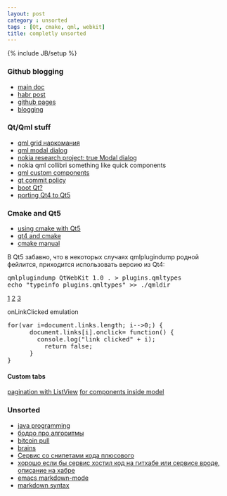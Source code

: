 ```yaml
---
layout: post
category : unsorted
tags : [Qt, cmake, qml, webkit]
title: completly unsorted
---
```

{% include JB/setup %}

### Github blogging
- [main doc](http://jekyllbootstrap.com/)
- [habr post](http://habrahabr.ru/post/133261/)
- [github pages](http://sirupsen.com/the-switch-to-github-pages/)
- [blogging](http://easy-coding.blogspot.com/2011/12/github-github-as-blog-engine.html)

### Qt/Qml stuff

- [qml grid наркомания](http://paste.kde.org/606980/)
- [qml modal dialog](http://qt-project.org/wiki/Modal_Dialog_with_Qt_Components_on_Meego)
- [nokia research project: true Modal dialog](https://projects.developer.nokia.com/QMLTemplates/browser/ModalDialog/component/Fader.qml)
- nokia qml collibri something like quick components
- [qml custom components](http://qt-project.org/wiki/QtQuickOpenComponents)
- [qt commit policy](http://qt-project.org/wiki/Commit_Policy)
- [boot Qt?](http://qt-project.org/wiki/KorhalResearch)
- [porting Qt4 to Qt5](http://doc-snapshot.qt-project.org/5.0/qtquick-porting-qt5.html)

### Cmake and Qt5
- [using cmake with Qt5](http://www.kdab.com/using-cmake-with-qt-5/)
- [qt4 and cmake](http://qtnode.net/wiki/Qt4_with_cmake)
- [cmake manual](http://doc-snapshot.qt-project.org/5.0/cmake-manual.html)

В Qt5 забавно, что в некоторых случаях qmlplugindump родной фейлится, приходится использовать версию из Qt4:
<pre>
qmlplugindump QtWebKit 1.0 . &gt; plugins.qmltypes
echo "typeinfo plugins.qmltypes" &gt;&gt; ./qmldir
</pre>

[1](http://qt-project.org/forums/viewthread/5780)
[2](http://doc.qt.digia.com/qt/qml-webview.html)
[3](http://qt-project.org/forums/viewthread/10035)

onLinkClicked emulation
<pre>
for(var i=document.links.length; i-->0;) {
      document.links[i].onclick= function() {
	    console.log("link clicked" + i);
		  return false;
      }
}
</pre>


#### Custom tabs
[pagination with ListView](http://www.developer.nokia.com/Community/Wiki/QML_paging_using_ListView)
[for components inside model](http://doc-snapshot.qt-project.org/4.8/qml-visualitemmodel.html)

### Unsorted
- [java programming](http://vk.com/club45357545)
- [бодро про алгоритмы](http://www.scribd.com/doc/969071/All#page=12)
- [bitcoin pull](https://pool.itzod.ru/) 
- [brains](http://habrahabr.ru/post/159715/)
- [Сервис со снипетами кода плюсового](http://tips.wincode.org/)
- [хорошо если бы сервис хостил код на гитхабе или сервисе вроде, описание на хабре](http://habrahabr.ru/post/159839/#habracut)
- [emacs markdown-mode](http://jblevins.org/projects/markdown-mode/)
- [markdown syntax](http://daringfireball.net/projects/markdown/syntax#code)
